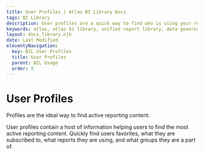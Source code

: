 ```yaml
---
title: User Profiles | Atlas BI Library Docs
tags: BI Library
description: User profiles are a quick way to find who is using your reporting content, provides tools for sharing content, and more!
keywords: atlas, atlas bi library, unified report library, data governance, database, user, users, profile, user profile, usage data, user activity
layout: docs_library.njk
date: Last Modified
eleventyNavigation:
  key: BIL User Profiles
  title: User Profiles
  parent: BIL Usage
  order: 5
---
```


# User Profiles

<p class="subtitle pb-5">Profiles are the ideal way to find active reporting content.</p>

User profiles contain a host of information helping users to find the most active reporting content. Quickly find users favorites, what they are subscribed to, what reports they are using, and what groups they are a part of.
